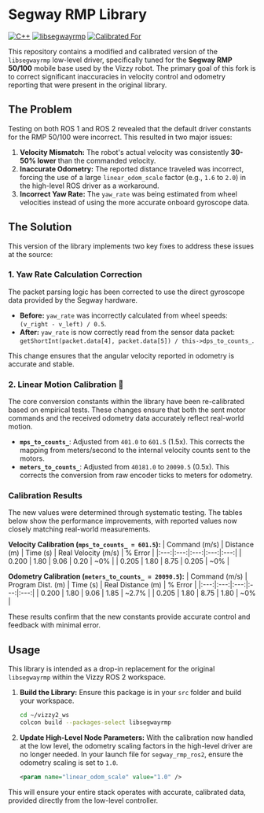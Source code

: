 # Segway RMP Library

[![C++](https://img.shields.io/badge/Language-C%2B%2B-blue.svg)](https://isocpp.org/)
[![libsegwayrmp](https://img.shields.io/badge/Library-libsegwayrmp-brightgreen)](https://github.com/segwayrmp/libsegwayrmp)
[![Calibrated For](https://img.shields.io/badge/Calibrated%20For-RMP50%20%2F%20RMP100-9cf)](https://www.segway.com/)

This repository contains a modified and calibrated version of the `libsegwayrmp` low-level driver, specifically tuned for the **Segway RMP 50/100** mobile base used by the Vizzy robot. 
The primary goal of this fork is to correct significant inaccuracies in velocity control and odometry reporting that were present in the original library.

## The Problem

Testing on both ROS 1 and ROS 2 revealed that the default driver constants for the RMP 50/100 were incorrect. This resulted in two major issues:

1.  **Velocity Mismatch:** The robot's actual velocity was consistently **30-50% lower** than the commanded velocity.
2.  **Inaccurate Odometry:** The reported distance traveled was incorrect, forcing the use of a large `linear_odom_scale` factor (e.g., `1.6` to `2.0`) in the high-level ROS driver as a workaround.
3.  **Incorrect Yaw Rate:** The `yaw_rate` was being estimated from wheel velocities instead of using the more accurate onboard gyroscope data.

## The Solution

This version of the library implements two key fixes to address these issues at the source:

### 1. Yaw Rate Calculation Correction
The packet parsing logic has been corrected to use the direct gyroscope data provided by the Segway hardware.

* **Before:** `yaw_rate` was incorrectly calculated from wheel speeds: `(v_right - v_left) / 0.5`.
* **After:** `yaw_rate` is now correctly read from the sensor data packet: `getShortInt(packet.data[4], packet.data[5]) / this->dps_to_counts_`.

This change ensures that the angular velocity reported in odometry is accurate and stable.

### 2. Linear Motion Calibration 🔧
The core conversion constants within the library have been re-calibrated based on empirical tests. These changes ensure that both the sent motor commands and the received odometry data accurately reflect real-world motion.

* **`mps_to_counts_`**: Adjusted from `401.0` to `601.5` (1.5x). This corrects the mapping from meters/second to the internal velocity counts sent to the motors.
* **`meters_to_counts_`**: Adjusted from `40181.0` to `20090.5` (0.5x). This corrects the conversion from raw encoder ticks to meters for odometry.

### Calibration Results
The new values were determined through systematic testing. The tables below show the performance improvements, with reported values now closely matching real-world measurements.

**Velocity Calibration (`mps_to_counts_ = 601.5`):**
| Command (m/s) | Distance (m) | Time (s) | Real Velocity (m/s) | % Error |
|:---:|:---:|:---:|:---:|:---:|
| 0.200 | 1.80 | 9.06 | 0.20 | ~0% |
| 0.205 | 1.80 | 8.75 | 0.205 | ~0% |

**Odometry Calibration (`meters_to_counts_ = 20090.5`):**
| Command (m/s) | Program Dist. (m) | Time (s) | Real Distance (m) | % Error |
|:---:|:---:|:---:|:---:|:---:|
| 0.200 | 1.80 | 9.06 | 1.85 | ~2.7% |
| 0.205 | 1.80 | 8.75 | 1.80 | ~0% |

These results confirm that the new constants provide accurate control and feedback with minimal error.

## Usage

This library is intended as a drop-in replacement for the original `libsegwayrmp` within the Vizzy ROS 2 workspace.

1.  **Build the Library:**
    Ensure this package is in your `src` folder and build your workspace.
    ```bash
    cd ~/vizzy2_ws
    colcon build --packages-select libsegwayrmp
    ```

2.  **Update High-Level Node Parameters:**
    With the calibration now handled at the low level, the odometry scaling factors in the high-level driver are no longer needed. In your launch file for `segway_rmp_ros2`, ensure the odometry scaling is set to `1.0`.
    ```xml
    <param name="linear_odom_scale" value="1.0" />
    ```

This will ensure your entire stack operates with accurate, calibrated data, provided directly from the low-level controller.
